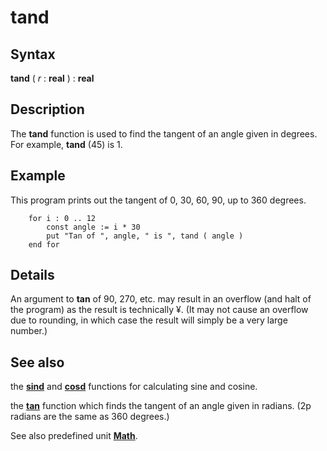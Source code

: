
# tand

## Syntax
**tand** ( _r_ : **real** ) : **real**

## Description
The **tand** function is used to find the tangent of an angle given in degrees. For example, **tand** (45) is 1.


## Example
This program prints out the tangent of 0, 30, 60, 90, up to 360 degrees.

        for i : 0 .. 12
            const angle := i * 30
            put "Tan of ", angle, " is ", tand ( angle )
        end for
## Details
An argument to **tan** of 90, 270, etc. may result in an overflow (and halt of the program) as the result is technically &yen;. (It may not cause an overflow due to rounding, in which case the result will simply be a very large number.)

## See also
the **[sind](sind.html)** and **[cosd](cosd.html)** functions for calculating sine and cosine.

the **[tan](tan.html)** function which finds the tangent of an angle given in radians. (2p radians are the same as 360 degrees.)

See also predefined unit **[Math](mathmodule.html)**.

